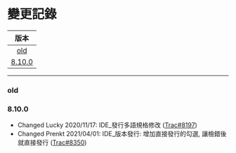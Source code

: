 變更記錄
===
| 版本 |
| :---: |
| [old](#old) |
| [8.10.0](#v8_10_0) |

***
### <a id='old'></a>old

### <a id='v8_10_0'></a>8.10.0
* Changed Lucky 2020/11/17: IDE_發行多語規格修改 ([Trac#8197])
* Changed Prenkt 2021/04/01: IDE_版本發行: 增加直接發行的勾選, 讓檢錯後就直接發行 ([Trac#8350])

 
<!-- 圖片 -->


<!-- 超連結 -->
[Trac#8197]:http://trac.uneec.com/trac/neco/ticket/8197 "#8197"
[Trac#8350]:http://trac.uneec.com/trac/neco/ticket/8350 "#8350"

